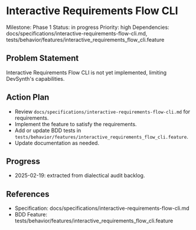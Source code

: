 # Interactive Requirements Flow CLI
Milestone: Phase 1
Status: in progress
Priority: high
Dependencies: docs/specifications/interactive-requirements-flow-cli.md, tests/behavior/features/interactive_requirements_flow_cli.feature

## Problem Statement
Interactive Requirements Flow CLI is not yet implemented, limiting DevSynth's capabilities.


## Action Plan
- Review `docs/specifications/interactive-requirements-flow-cli.md` for requirements.
- Implement the feature to satisfy the requirements.
- Add or update BDD tests in `tests/behavior/features/interactive_requirements_flow_cli.feature`.
- Update documentation as needed.

## Progress
- 2025-02-19: extracted from dialectical audit backlog.

## References
- Specification: docs/specifications/interactive-requirements-flow-cli.md
- BDD Feature: tests/behavior/features/interactive_requirements_flow_cli.feature
